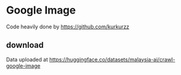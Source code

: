 # Google Image

Code heavily done by https://github.com/kurkurzz

## download

Data uploaded at https://huggingface.co/datasets/malaysia-ai/crawl-google-image